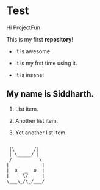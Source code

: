 # Test
Hi ProjectFun


This is my first **repository**!

* It is awesome.

* It is my frst time using it.

* It is insane!

## My name is Siddharth.

1. List item.

1. Another list item.

1. Yet another list item.

```

 |\       /|
 | \_____/ |
 /          \
|            |
|  O  __  O  |
|     \/     |
\___\_/\_/___/

```